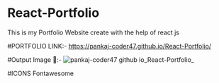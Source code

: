 # React-Portfolio
This is my Portfolio Website create with the help of react js

#PORTFOLIO LINK:-
https://pankaj-coder47.github.io/React-Portfolio/

#Output Image 💯:- 
![pankaj-coder47 github io_React-Portfolio_](https://github.com/pankaj-coder47/React-Portfolio/assets/116195789/0cb8760a-546b-419c-90bb-13c715d2d15f)


#ICONS
Fontawesome

